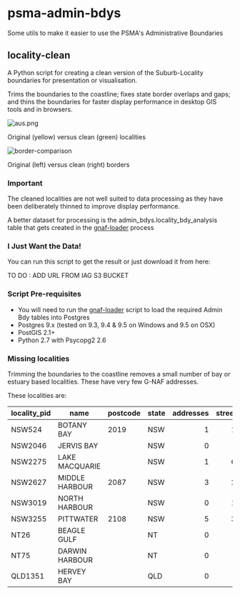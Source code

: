 # psma-admin-bdys
Some utils to make it easier to use the PSMA's Administrative Boundaries

## locality-clean
A Python script for creating a clean version of the Suburb-Locality boundaries for presentation or visualisation.

Trims the boundaries to the coastline; fixes state border overlaps and gaps; and thins the boundaries for faster display performance in desktop GIS tools and in browsers.

![aus.png](https://github.com/iag-geo/psma-admin-bdys/blob/master/sample-images/aus.png "clean vs original localities")

Original (yellow) versus clean (green) localities


![border-comparison](https://github.com/iag-geo/psma-admin-bdys/blob/master/sample-images/border-comparison.png "clean vs original borders")

Original (left) versus clean (right) borders

### Important

The cleaned localities are not well suited to data processing as they have been deliberately thinned to improve display performance.

A better dataset for processing is the admin_bdys.locality_bdy_analysis table that gets created in the [gnaf-loader](https://github.com/minus34/gnaf-loader) process

### I Just Want the Data!

You can run this script to get the result or just download it from here:


TO DO : ADD URL FROM IAG S3 BUCKET


### Script Pre-requisites

- You will need to run the [gnaf-loader](https://github.com/minus34/gnaf-loader) script to load the required Admin Bdy tables into Postgres
- Postgres 9.x (tested on 9.3, 9.4 & 9.5 on Windows and 9.5 on OSX)
- PostGIS 2.1+
- Python 2.7 with Psycopg2 2.6

### Missing localities
Trimming the boundaries to the coastline removes a small number of bay or estuary based localities.  These have very few G-NAF addresses.

These localities are:

| locality_pid | name | postcode | state | addresses | streets |
| ------------- | ------------- | ------------- | ------------- | -------------: | -------------: |
| NSW524 | BOTANY BAY | 2019 | NSW | 1 | 12 | 
| NSW2046 | JERVIS BAY |  | NSW | 0 | 5 | 
| NSW2275 | LAKE MACQUARIE |  | NSW | 1 | 67 | 
| NSW2627 | MIDDLE HARBOUR | 2087 | NSW | 3 | 22 | 
| NSW3019 | NORTH HARBOUR |  | NSW | 0 | 11 | 
| NSW3255 | PITTWATER | 2108 | NSW | 5 | 31 | 
| NT26 | BEAGLE GULF |  | NT | 0 | 0 | 
| NT75 | DARWIN HARBOUR |  | NT | 0 | 0 | 
| QLD1351 | HERVEY BAY |  | QLD | 0 | 2 |
